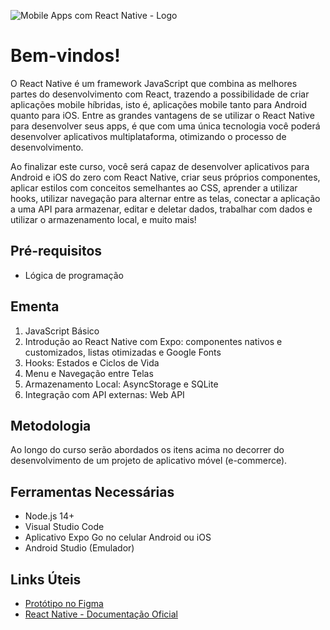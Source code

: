 ![Mobile Apps com React Native - Logo](https://user-images.githubusercontent.com/83607914/201647541-d4b6745f-58b2-469a-85d8-082db5458371.gif)

# Bem-vindos!

O React Native é um framework JavaScript que combina as melhores partes do desenvolvimento com React, trazendo a possibilidade de criar aplicações mobile híbridas, isto é, aplicações mobile tanto para Android quanto para iOS. Entre as grandes vantagens de se utilizar o React Native para desenvolver seus apps, é que com uma única tecnologia você poderá desenvolver aplicativos multiplataforma, otimizando o processo de desenvolvimento.

Ao finalizar este curso, você será capaz de desenvolver aplicativos para Android e iOS do zero com React Native, criar seus próprios componentes, aplicar estilos com conceitos semelhantes ao CSS, aprender a utilizar hooks, utilizar navegação para alternar entre as telas, conectar a aplicação a uma API para armazenar, editar e deletar dados, trabalhar com dados e utilizar o armazenamento local, e muito mais!

## Pré-requisitos

* Lógica de programação

## Ementa

1. JavaScript Básico
2. Introdução ao React Native com Expo: componentes nativos e customizados, listas otimizadas e Google Fonts
3. Hooks: Estados e Ciclos de Vida
4. Menu e Navegação entre Telas
5. Armazenamento Local: AsyncStorage e SQLite
6. Integração com API externas: Web API

## Metodologia

Ao longo do curso serão abordados os itens acima no decorrer do desenvolvimento de um projeto de aplicativo móvel (e-commerce).

## Ferramentas Necessárias

* Node.js 14+
* Visual Studio Code
* Aplicativo Expo Go no celular Android ou iOS
* Android Studio (Emulador)


## Links Úteis

* [Protótipo no Figma](https://www.figma.com/file/IOnoHzBvpRZ3XZZHSVsyaa/E-commerce-App-(Treina-Recife)?node-id=0%3A1&t=ksURpvTYw5WhmHB9-1)
* [React Native - Documentação Oficial](https://reactnative.dev/)